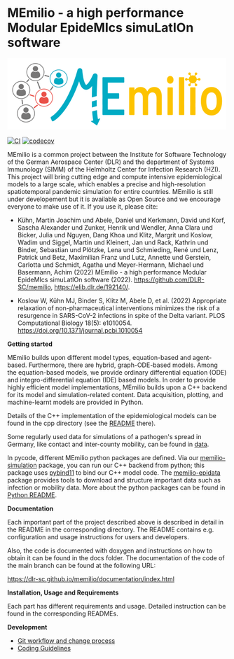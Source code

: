# MEmilio - a high performance Modular EpideMIcs simuLatIOn software #

![memilio_logo](docs/memilio-small.png)

[![CI](https://github.com/DLR-SC/memilio/actions/workflows/main.yml/badge.svg)](https://github.com/DLR-SC/memilio/actions/workflows/main.yml)
[![codecov](https://codecov.io/gh/DLR-SC/memilio/branch/main/graph/badge.svg?token=DVQXIQJHBM)](https://codecov.io/gh/DLR-SC/memilio)

MEmilio is a common project between the Institute for Software Technology of the German Aerospace Center (DLR) and the department of Systems Immunology (SIMM) of the Helmholtz Center for Infection Research (HZI). This project will bring cutting edge and compute intensive epidemiological models to a large scale, which enables a precise and high-resolution spatiotemporal pandemic simulation for entire countries. MEmilio is still under developement but it is available as Open Source and we encourage everyone to make use of it. If you use it, please cite:

- Kühn, Martin Joachim und Abele, Daniel und Kerkmann, David und Korf, Sascha Alexander und Zunker, Henrik und Wendler, Anna Clara und Bicker, Julia und Nguyen, Dang Khoa und Klitz, Margrit und Koslow, Wadim und Siggel, Martin und Kleinert, Jan und Rack, Kathrin und Binder, Sebastian und Plötzke, Lena und Schmieding, René und Lenz, Patrick und Betz, Maximilian Franz und Lutz, Annette und Gerstein, Carlotta und Schmidt, Agatha und Meyer-Hermann, Michael und Basermann, Achim  (2022) MEmilio - a high performance Modular EpideMIcs simuLatIOn software (2022). https://github.com/DLR-SC/memilio, https://elib.dlr.de/192140/.

- Koslow W, Kühn MJ, Binder S, Klitz M, Abele D, et al. (2022) Appropriate relaxation of non-pharmaceutical interventions minimizes the risk of a resurgence in SARS-CoV-2 infections in spite of the Delta variant. PLOS Computational Biology 18(5): e1010054. https://doi.org/10.1371/journal.pcbi.1010054

**Getting started**

MEmilio builds upon different model types, equation-based and agent-based. Furthermore, there are hybrid, graph-ODE-based models. Among the equation-based models, we provide ordinary differential equation (ODE) and integro-differential equation (IDE) based models. In order to provide highly efficient model implementations, MEmilio builds upon a C++ backend for its model and simulation-related content. Data acquisition, plotting, and machine-learnt models are provided in Python.

Details of the C++ implementation of the epidemiological models can be found in the cpp directory (see the [README](cpp/README.md) there). 

Some regularly used data for simulations of a pathogen's spread in Germany, like contact and inter-county mobility, can be found in [data](data/README.md).

In pycode, different MEmilio python packages are defined. Via our [memilio-simulation](pycode/memilio-simulation) package, you can run our C++ backend from python; this package uses [pybind11](https://github.com/pybind/pybind11) to bind our C++ model code. The [memilio-epidata](pycode/memilio-epidata) package provides tools to download and structure important data such as infection or mobility data. More about the python packages can be found in [Python README](pycode/README.rst).

**Documentation**

Each important part of the project described above is described in detail in the README in the corresponding directory. The README contains e.g. configuration and usage instructions for users and developers.

Also, the code is documented with doxygen and instructions on how to obtain it can be found in the docs folder.
The documentation of the code of the main branch can be found at the following URL:

https://dlr-sc.github.io/memilio/documentation/index.html

**Installation, Usage and Requirements**

Each part has different requirements and usage. Detailed instruction can be found in the corresponding READMEs.

**Development**

* [Git workflow and change process](https://github.com/DLR-SC/memilio/wiki/git-workflow)
* [Coding Guidelines](https://github.com/DLR-SC/memilio/wiki/coding-guidelines)
